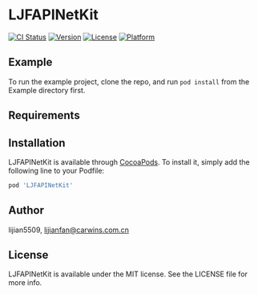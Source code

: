 # LJFAPINetKit

[![CI Status](http://img.shields.io/travis/lijian5509/LJFAPINetKit.svg?style=flat)](https://travis-ci.org/lijian5509/LJFAPINetKit)
[![Version](https://img.shields.io/cocoapods/v/LJFAPINetKit.svg?style=flat)](http://cocoapods.org/pods/LJFAPINetKit)
[![License](https://img.shields.io/cocoapods/l/LJFAPINetKit.svg?style=flat)](http://cocoapods.org/pods/LJFAPINetKit)
[![Platform](https://img.shields.io/cocoapods/p/LJFAPINetKit.svg?style=flat)](http://cocoapods.org/pods/LJFAPINetKit)

## Example

To run the example project, clone the repo, and run `pod install` from the Example directory first.

## Requirements

## Installation

LJFAPINetKit is available through [CocoaPods](http://cocoapods.org). To install
it, simply add the following line to your Podfile:

```ruby
pod 'LJFAPINetKit'
```

## Author

lijian5509, lijianfan@carwins.com.cn

## License

LJFAPINetKit is available under the MIT license. See the LICENSE file for more info.
